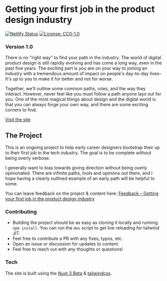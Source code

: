 # Getting your first job in the product design industry

[![Netlify Status](https://api.netlify.com/api/v1/badges/93361313-27ae-4e68-9379-0db79fb1ea78/deploy-status)](https://app.netlify.com/sites/elegant-leavitt-7d4221/deploys)
[![License: CC0-1.0](https://img.shields.io/badge/License-CC0_1.0-lightgrey.svg)](http://creativecommons.org/publicdomain/zero/1.0/)

### Version 1.0

There is no "right way" to find your path in the industry. The world of digital product design is still rapidly evolving and has come a long way, even in the past five years. The exciting part is you are on your way to joining an industry with a tremendous amount of impact on people's day-to-day lives–It's up to you to make it for better and not for worse.

Together, we'll outline some common paths, roles, and the way they interact. However, never feel like you must follow a path anyone lays out for you. One of the most magical things about design and the digital world is that you can always forge your own way, and there are some exciting corners to find.

[Visit the site](https://design-industry-intro.netlify.app/)

## The Project

This is an ongoing project to help early career designers bootstrap their up to their first job in the tech industry. The goal is to be complete without being overly verbose.

I generally want to bias towards giving direction without being overly opinionated. There are infinite paths, tools and opinions out there, and I hope having a clearly outlined example of an early path will be helpful to some.

You can leave feedback on the project & content here:
[Feedback – Getting your first job in the product design industry](https://docs.google.com/forms/d/1N9lyMLgSvDIC2nIl54IUBW2M_tEIl_snJtTumy8CDNY/prefill)

### Contributing

- Building the project should be as easy as cloning it locally and running `npm install`. You can run the `dev` script to get live reloading for tailwind JIT.
- Feel free to contribute a PR with any fixes, typos, etc.
- Open an issue or discussion for updates to content.
- Feel free to reach out with any thoughts or questions!

### Tech

The site is built using the <a href="https://v3.nuxtjs.org/">Nuxt 3 Beta</a> & <a href="https://tailwindcss.com/">tailwindcss</a>.

